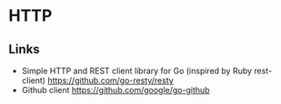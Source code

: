 # HTTP

## Links

- Simple HTTP and REST client library for Go (inspired by Ruby rest-client)
  https://github.com/go-resty/resty
- Github client https://github.com/google/go-github